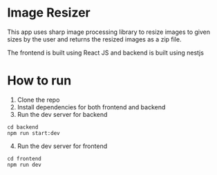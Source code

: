 # Image Resizer

This app uses sharp image processing library to resize images to given sizes by the user and returns the resized images as a zip file.

The frontend is built using React JS and backend is built using nestjs

# How to run

1. Clone the repo
2. Install dependencies for both frontend and backend
3. Run the dev server for backend

```
cd backend
npm run start:dev
```

4. Run the dev server for frontend

```
cd frontend
npm run dev
```

